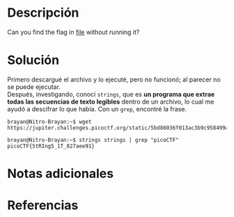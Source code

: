 # Descripción
Can you find the flag in [file](https://jupiter.challenges.picoctf.org/static/5bd86036f013ac3b9c958499adf3e2e2/strings) without running it?
# Solución 
Primero descargué el archivo y lo ejecuté, pero no funcionó; al parecer no se puede ejecutar.  
Después, investigando, conocí `strings`, que es **un programa que extrae todas las secuencias de texto legibles** dentro de un archivo, lo cual me ayudó a descifrar lo que había. Con un `grep`, encontré la frase.
```
brayan@Nitro-Brayan:~$ wget https://jupiter.challenges.picoctf.org/static/5bd86036f013ac3b9c958499adf3e2e2/strings

brayan@Nitro-Brayan:~$ strings strings | grep "picoCTF"
picoCTF{5tRIng5_1T_827aee91}
```
# Notas adicionales 

# Referencias 
